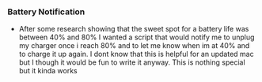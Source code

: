 ### Battery Notification
- After some research showing that the sweet spot for a battery life was between 40% and 80%
I wanted a script that would notify me to unplug my charger once i reach 80% and to let me know when im
at 40% and to charge it up again. I dont know that this is helpful for an updated mac but I though it would be fun to write it anyway.
This is nothing special but it kinda works
